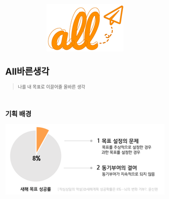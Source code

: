 <div align="center"><img src="/src/main/resources/static/images/readme/all.png"></div>

# All바른생각
> 나를 내 목표로 이끌어줄 올바른 생각<br/>
<br/>

## 기획 배경
<div align="center"><img src="/src/main/resources/static/images/readme/기획 배경.png"></div>
